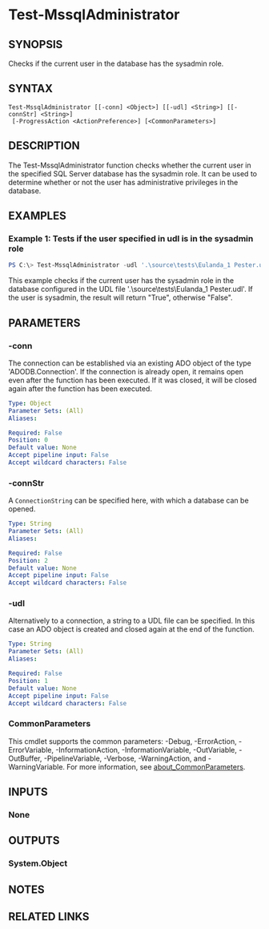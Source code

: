 ﻿---
external help file: EulandaConnect-help.xml
Module Name: EulandaConnect
online version: https://github.com/Eulanda/EulandaConnect/blob/master/docs/Test-MssqlAdministrator.md
schema: 2.0.0
lastMod: 2024-03-19T06:27:26
---

# Test-MssqlAdministrator

## SYNOPSIS
Checks if the current user in the database has the sysadmin role.

## SYNTAX

```
Test-MssqlAdministrator [[-conn] <Object>] [[-udl] <String>] [[-connStr] <String>]
 [-ProgressAction <ActionPreference>] [<CommonParameters>]
```

## DESCRIPTION
The Test-MssqlAdministrator function checks whether the current user in the specified SQL Server database has the sysadmin role. It can be used to determine whether or not the user has administrative privileges in the database.

## EXAMPLES

### Example 1: Tests if the user specified in udl is in the sysadmin role
```powershell
PS C:\> Test-MssqlAdministrator -udl '.\source\tests\Eulanda_1 Pester.udl'
```

This example checks if the current user has the sysadmin role in the database configured in the UDL file '.\source\tests\Eulanda_1 Pester.udl'. If the user is sysadmin, the result will return "True", otherwise "False".

## PARAMETERS

### -conn
The connection can be established via an existing ADO object of the type 'ADODB.Connection'. If the connection is already open, it remains open even after the function has been executed. If it was closed, it will be closed again after the function has been executed.

```yaml
Type: Object
Parameter Sets: (All)
Aliases:

Required: False
Position: 0
Default value: None
Accept pipeline input: False
Accept wildcard characters: False
```

### -connStr
A `ConnectionString` can be specified here, with which a database can be opened.

```yaml
Type: String
Parameter Sets: (All)
Aliases:

Required: False
Position: 2
Default value: None
Accept pipeline input: False
Accept wildcard characters: False
```

### -udl
Alternatively to a connection, a string to a UDL file can be specified. In this case an ADO object is created and closed again at the end of the function.

```yaml
Type: String
Parameter Sets: (All)
Aliases:

Required: False
Position: 1
Default value: None
Accept pipeline input: False
Accept wildcard characters: False
```


### CommonParameters
This cmdlet supports the common parameters: -Debug, -ErrorAction, -ErrorVariable, -InformationAction, -InformationVariable, -OutVariable, -OutBuffer, -PipelineVariable, -Verbose, -WarningAction, and -WarningVariable. For more information, see [about_CommonParameters](http://go.microsoft.com/fwlink/?LinkID=113216).

## INPUTS

### None

## OUTPUTS

### System.Object
## NOTES

## RELATED LINKS


